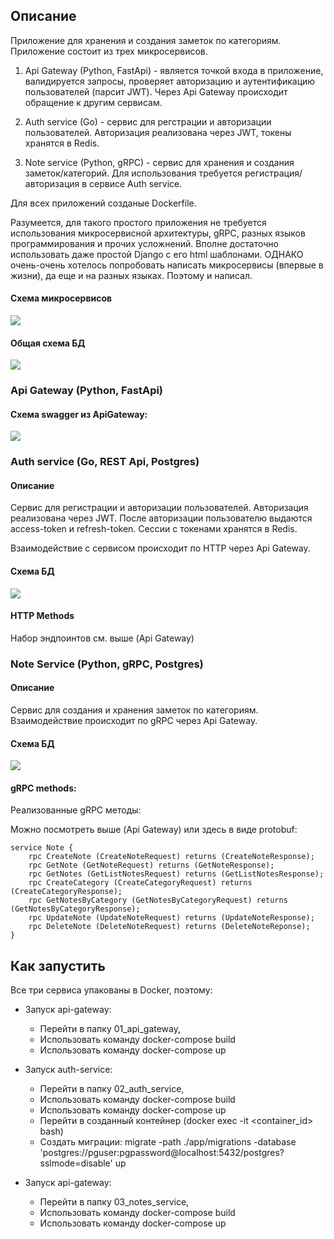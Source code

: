## Описание

Приложение для хранения и создания заметок по категориям. Приложение состоит из
трех микросервисов.

1) Api Gateway (Python, FastApi) - является точкой входа в приложение, валидируется
запросы, проверяет авторизацию и аутентификацию пользователей (парсит JWT). Через Api Gateway
происходит обращение к другим сервисам.

2) Auth service (Go) - сервис для регстрации и авторизации пользователей. Авторизация
реализована через JWT, токены хранятся в Redis. 

3) Note service (Python, gRPC) - сервис для хранения и создания заметок/категорий. 
Для использования требуется регистрация/авторизация в сервисе Auth service.

Для всех приложений созданые Dockerfile.

Разумеется, для такого простого приложения не требуется использования микросервисной архитектуры, gRPC, разных языков программирования и прочих усложнений.
Вполне достаточно использовать даже простой Django с его html шаблонами.
ОДНАКО очень-очень хотелось попробовать написать микросервисы (впервые в жизни), да еще и на разных языках. Поэтому и написал.

#### Схема микросервисов

![](https://github.com/iriskin77/notes_microservices/blob/master/images/microservices.png)


#### Общая схема БД

![](https://github.com/iriskin77/notes_microservices/blob/master/images/db_schema.png)


### Api Gateway (Python, FastApi)

#### Схема swagger из ApiGateway:

![](https://github.com/iriskin77/notes_microservices/blob/master/images/endpoints.png)

### Auth service (Go, REST Api, Postgres)

#### Описание

Сервис для регистрации и авторизации пользователей. Авторизация реализована через JWT. После авторизации пользователю выдаются 
access-token и refresh-token. Сессии с токенами хранятся в Redis.

Взаимодействие с сервисом происходит по HTTP через Api Gateway.

#### Схема БД

![](https://github.com/iriskin77/notes_microservices/blob/master/images/users_db.png)

#### HTTP Methods

Набор эндпоинтов см. выше (Api Gateway)

### Note Service (Python, gRPC, Postgres)

#### Описание

Сервис для создания и хранения заметок по категориям. Взаимодействие происходит по gRPC
через Api Gateway.

#### Схема БД

![](https://github.com/iriskin77/notes_microservices/blob/master/images/notes_db.png)

#### gRPC methods:

Реализованные gRPC методы:

Можно посмотреть выше (Api Gateway) или здесь в виде protobuf:

```
service Note {
    rpc CreateNote (CreateNoteRequest) returns (CreateNoteResponse);
    rpc GetNote (GetNoteRequest) returns (GetNoteResponse);
    rpc GetNotes (GetListNotesRequest) returns (GetListNotesResponse);
    rpc CreateCategory (CreateCategoryRequest) returns (CreateCategoryResponse);
    rpc GetNotesByCategory (GetNotesByCategoryRequest) returns (GetNotesByCategoryResponse);
    rpc UpdateNote (UpdateNoteRequest) returns (UpdateNoteResponse);
    rpc DeleteNote (DeleteNoteRequest) returns (DeleteNoteReponse);
}
```


## Как запустить 

Все три сервиса упакованы в Docker, поэтому:

+ Запуск api-gateway: 
  + Перейти в папку 01_api_gateway,
  + Использовать команду docker-compose build
  + Использовать команду docker-compose up

+ Запуск auth-service: 
  + Перейти в папку 02_auth_service,
  + Использовать команду docker-compose build
  + Использовать команду docker-compose up
  + Перейти в созданный контейнер (docker exec -it <container_id> bash)
  + Создать миграции: migrate -path ./app/migrations -database 'postgres://pguser:pgpassword@localhost:5432/postgres?sslmode=disable' up


+ Запуск api-gateway: 
  + Перейти в папку 03_notes_service,
  + Использовать команду docker-compose build
  + Использовать команду docker-compose up
